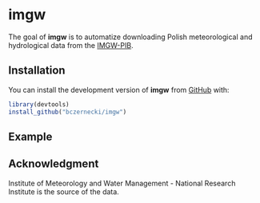 
<!-- README.md is generated from README.Rmd. Please edit that file -->
imgw
====

The goal of **imgw** is to automatize downloading Polish meteorological and hydrological data from the [IMGW-PIB](https://dane.imgw.pl/).

Installation
------------

<!-- You can install the released version of imgw from [CRAN](https://CRAN.R-project.org) with: -->
<!-- ``` r -->
<!-- install.packages("imgw") -->
<!-- ``` -->
You can install the development version of **imgw** from [GitHub](https://github.com/bczernecki/imgw) with:

``` r
library(devtools)
install_github("bczernecki/imgw")
```

Example
-------

Acknowledgment
--------------

Institute of Meteorology and Water Management - National Research Institute is the source of the data.
